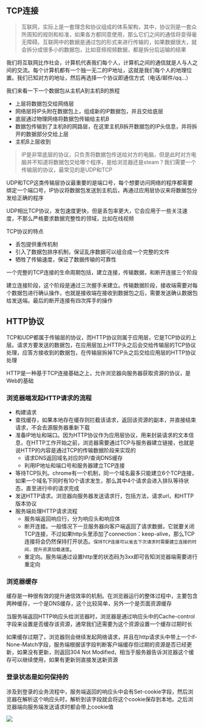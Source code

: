 ## TCP连接

> 互联网，实际上是一套理念和协议组成的体系架构，其中，协议则是一套众所周知的规则和标准，如果各方都同意使用，那么它们之间的通信将变得毫无障碍。互联网中的数据是通过包的形式来进行传输的，如果数据很大，就会拆分成很多小的数据包，比如音频视频数据，都是拆分后运输的结果

我们将互联网比作社会，计算机代表我们每个人，计算机之间的通信就是人与人之间的交流。每个计算机都有一个独一无二的IP地址，这就是我们每个人的地理位置。我们已知对方的地址，然后再选择一个协议即通信方式（电话/邮件/qq...）

我们来看一下一个数据包从主机A到主机B的旅程

* 上层将数据包交给网络层
* 网络层将IP头附在数据包上，组成新的IP数据包，并且交给底层
* 底层通过物理网络将数据包传输给主机B
* 数据包传输到了主机B的网路层，在这里主机B拆开数据包的IP头信息，并将拆开的数据部分交给上层
* 主机B上层收到

> IP是非常底层的协议，只负责将数据包传送给对方的电脑，但是此时对方电脑并不知道将数据包交给哪个程序，是给浏览器还是steam？我们需要一个传输层的协议，最常见的是UDP和TCP

UDP和TCP这类传输层协议最重要的是端口号，每个想要访问网络的程序都需要绑定一个端口号，IP协议将数据包发送到主机后，再通过应用层协议来将数据包分发给正确的程序

UDP相比TCP协议，发包速度更快，但是丢包率更大，它会应用于一些关注速度，不那么严格要求数据完整性的领域，比如在线视频

TCP协议的特点

* 丢包提供重传机制
* 引入了数据包排序机制，保证乱序数据可以组合成一个完整的文件
* 牺牲了传输速度，保证了数据传输的可靠性

一个完整的TCP连接的生命周期包括，建立连接，传输数据，和断开连接三个阶段

建立连接阶段，这个阶段是通过三次握手来建立。传输数据阶段，接收端需要对每个数据包进行确认操作，也就是接收端在接收到数据包之后，需要发送确认数据包给发送端。最后的断开连接有四次挥手的操作

## HTTP协议

TCP和UDP都属于传输层的协议，而HTTP协议则属于应用层，它是TCP协议的上层。请求方要发送的数据包，在应用层加上HTTP头之后会交给传输层的TCP协议处理，应答方接收到的数据包，在传输层拆掉TCP头之后交给应用层的HTTP协议处理

HTTP是一种基于TCP连接基础之上，允许浏览器向服务器获取资源的协议，是Web的基础

### 浏览器端发起HTTP请求的流程

* 构建请求
* 查找缓存，如果本地存在缓存则拦截该请求，返回该资源的副本，并直接结束请求，不会去源服务器重新下载
* 准备IP地址和端口。因为HTTP协议作为应用层协议，用来封装请求的文本信息，在HTTP工作开始之前，浏览器需要通过TCP与服务器建立链接，也就是说HTTP的内容是通过TCP的传输数据阶段来实现的
    * 请求DNS返回域名对应的IP/查询DNS缓存
    * 利用IP地址和端口号和服务器建立TCP连接
* 等待TCP队列。chrome有一个机制，同一个域名最多只能建立6个TCP连接，如果一个域名下同时有10个请求发生，那么其中4个请求会进入排队等待状态，直至进行中的请求完成
* 发送HTTP请求。浏览器向服务器发送请求行，包括方法，请求url，和HTTP版本协议
* 服务端处理HTTP请求流程
    * 服务端返回响应行，分为响应头和响应体
    * 断开连接。一般情况下一旦服务器向客户端返回了请求数据，它就要关闭TCP连接，不过如果http头里添加了connection：keep-alive，那么TCP连接将会仍然保持打开状态。`保持TCP连接可以省去下次请求时需要建立连接的时间，提升资源加载速度`。
    * 重定向。服务端通过设置http里的状态码为3xx即可告知浏览器端需要进行重定向

### 浏览器缓存

缓存是一种很有效的提升通信效率的机制。在浏览器运行的整体过程中，主要包含两种缓存，一个是DNS缓存，这个比较简单，另外一个是页面资源缓存

当服务端返回HTTP响应头给浏览器时，浏览器是通过响应头中的Cache-control字段来设置是否缓存该资源，通常我们还需要为这个资源设置一个缓存过期时长

如果缓存过期了，浏览器则会继续发起网络请求，并且在http请求头中带上一个if-None-Match字段，服务端根据该字段判断客户端缓存但过期的资源是否已经更新，如果没有更新，则返回304 Not Modified，相当于服务器告诉浏览器这个缓存可以继续使用，如果有更新则直接发送新资源

### 登录状态是如何保持的

涉及到登录的业务流程中，服务端返回的响应头中会有Set-cookie字段，然后浏览器在解析这个响应头时，解析到该字段就会将这个cookie保存到本地。之后浏览器端向服务端发送请求时都会带上cookie值

![](https://static001.geekbang.org/resource/image/1b/6c/1b49976aca2c700883d48d927f48986c.png)